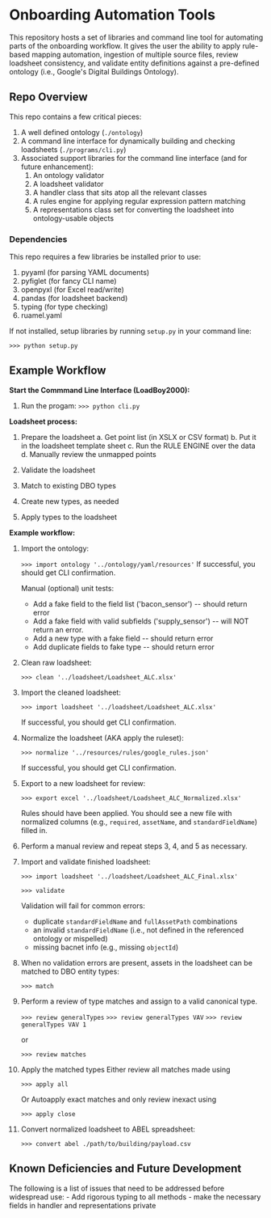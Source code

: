 
# Onboarding Automation Tools
This repository hosts a set of libraries and command line tool for automating parts of the onboarding workflow.
It gives the user the ability to apply rule-based mapping automation, ingestion of multiple source files,
review loadsheet consistency, and validate entity definitions against a pre-defined ontology (i.e.,
Google's Digital Buildings Ontology).

## Repo Overview

This repo contains a few critical pieces:

1. A well defined ontology (`./ontology`)
2. A command line interface for dynamically building and checking loadsheets (`./programs/cli.py`)
3. Associated support libraries for the command line interface (and for future enhancement):
	1. An ontology validator
	2. A loadsheet validator
	3. A handler class that sits atop all the relevant classes
	4. A rules engine for applying regular expression pattern matching
	5. A representations class set for converting the loadsheet into ontology-usable objects

### Dependencies
This repo requires a few libraries be installed prior to use:
1. pyyaml (for parsing YAML documents)
2. pyfiglet (for fancy CLI name)
3. openpyxl (for Excel read/write)
4. pandas (for loadsheet backend)
5. typing (for type checking)
6. ruamel.yaml

If not installed, setup libraries by running `setup.py` in your command line:

```>>> python setup.py```


## Example Workflow
**Start the Commmand Line Interface (LoadBoy2000):**
1. Run the progam:
	`>>> python cli.py`

**Loadsheet process:**
1. Prepare the loadsheet
	a. Get point list (in XSLX or CSV format)
	b. Put it in the loadsheet template sheet
	c. Run the RULE ENGINE over the data
	d. Manually review the unmapped points
	
2. Validate the loadsheet
3. Match to existing DBO types
4. Create new types, as needed
5. Apply types to the loadsheet

**Example workflow:**
1. Import the ontology:

	`>>> import ontology '../ontology/yaml/resources'`
	If successful, you should get CLI confirmation.

	Manual (optional) unit tests:
	- Add a fake field to the field list ('bacon_sensor') -- should return error
	- Add a fake field with valid subfields ('supply_sensor') -- will NOT return an error.
	- Add a new type with a fake field -- should return error
	- Add duplicate fields to fake type -- should return error

2. Clean raw loadsheet:

	`>>> clean '../loadsheet/Loadsheet_ALC.xlsx'`

3. Import the cleaned loadsheet:

	`>>> import loadsheet '../loadsheet/Loadsheet_ALC.xlsx'`
	
	If successful, you should get CLI confirmation.

4. Normalize the loadsheet (AKA apply the ruleset):

	`>>> normalize '../resources/rules/google_rules.json'`
	
	If successful, you should get CLI confirmation.

5. Export to a new loadsheet for review:

	`>>> export excel '../loadsheet/Loadsheet_ALC_Normalized.xlsx'`

	Rules should have been applied. You should see a new file with normalized columns (e.g., `required`, `assetName`, and `standardFieldName`) filled in. 

6. Perform a manual review and repeat steps 3, 4, and 5 as necessary.

7. Import and validate finished loadsheet:

	`>>> import loadsheet '../loadsheet/Loadsheet_ALC_Final.xlsx'`
	
	`>>> validate`

	Validation will fail for common errors:
	- duplicate `standardFieldName` and `fullAssetPath` combinations
	- an invalid `standardFieldName` (i.e., not defined in the referenced ontology or mispelled)
	- missing bacnet info (e.g., missing `objectId`)

8. When no validation errors are present, assets in the loadsheet can be matched to DBO entity types:

	`>>> match`

9. Perform a review of type matches and assign to a valid canonical type.

	`>>> review generalTypes`
	`>>> review generalTypes VAV`
	`>>> review generalTypes VAV 1`

	or

	`>>> review matches`


10. Apply the matched types
	Either review all matches made using

	`>>> apply all`

	Or Autoapply exact matches and only review inexact using

	`>>> apply close`

11. Convert normalized loadsheet to ABEL spreadsheet:

	`>>> convert abel ./path/to/building/payload.csv`


## Known Deficiencies and Future Development

The following is a list of issues that need to be addressed before widespread use:
	- Add rigorous typing to all methods
	- make the necessary fields in handler and representations private
